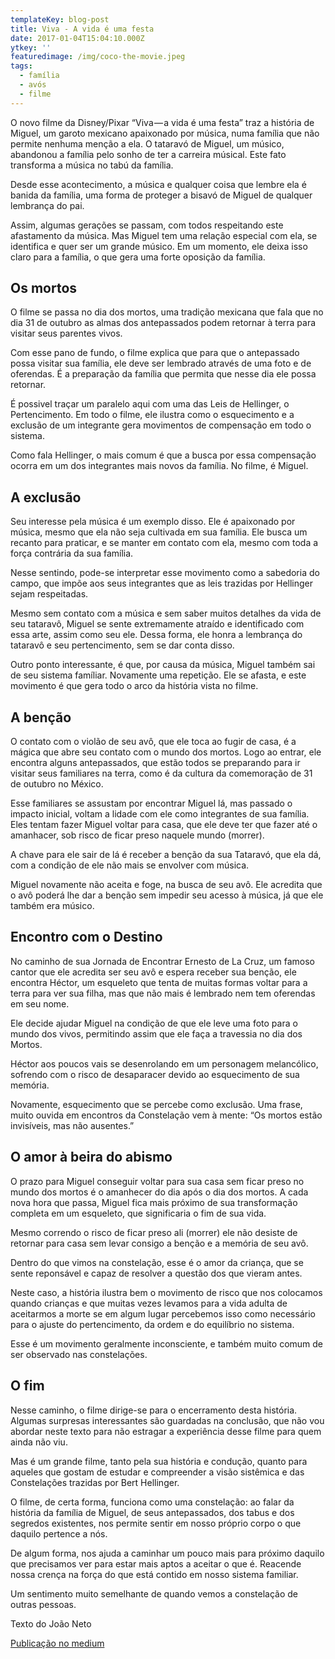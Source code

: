 ```yaml
---
templateKey: blog-post
title: Viva - A vida é uma festa
date: 2017-01-04T15:04:10.000Z
ytkey: ''
featuredimage: /img/coco-the-movie.jpeg
tags:
  - família
  - avós
  - filme
---
```

O novo filme da Disney/Pixar “Viva — a vida é uma festa” traz a história de Miguel, um garoto mexicano apaixonado por música, numa família que não permite nenhuma menção a ela. O tataravó de Miguel, um músico, abandonou a família pelo sonho de ter a carreira músical. Este fato transforma a música no tabú da família.

Desde esse acontecimento, a música e qualquer coisa que lembre ela é banida da família, uma forma de proteger a bisavó de Miguel de qualquer lembrança do pai.

Assim, algumas gerações se passam, com todos respeitando este afastamento da música. Mas Miguel tem uma relação especial com ela, se identifica e quer ser um grande músico. Em um momento, ele deixa isso claro para a família, o que gera uma forte oposição da família.



## Os mortos

O filme se passa no dia dos mortos, uma tradição mexicana que fala que no dia 31 de outubro as almas dos antepassados podem retornar à terra para visitar seus parentes vivos.

Com esse pano de fundo, o filme explica que para que o antepassado possa visitar sua família, ele deve ser lembrado através de uma foto e de oferendas. É a preparação da família que permita que nesse dia ele possa retornar.

É possivel traçar um paralelo aqui com uma das Leis de Hellinger, o Pertencimento. Em todo o filme, ele ilustra como o esquecimento e a exclusão de um integrante gera movimentos de compensação em todo o sistema.

Como fala Hellinger, o mais comum é que a busca por essa compensação ocorra em um dos integrantes mais novos da família. No filme, é Miguel.





## A exclusão

Seu interesse pela música é um exemplo disso. Ele é apaixonado por música, mesmo que ela não seja cultivada em sua família. Ele busca um recanto para praticar, e se manter em contato com ela, mesmo com toda a força contrária da sua família.

Nesse sentindo, pode-se interpretar esse movimento como a sabedoria do campo, que impõe aos seus integrantes que as leis trazidas por Hellinger sejam respeitadas.

Mesmo sem contato com a música e sem saber muitos detalhes da vida de seu tataravô, Miguel se sente extremamente atraído e identificado com essa arte, assim como seu ele. Dessa forma, ele honra a lembrança do tataravô e seu pertencimento, sem se dar conta disso.

Outro ponto interessante, é que, por causa da música, Miguel também sai de seu sistema famíliar. Novamente uma repetição. Ele se afasta, e este movimento é que gera todo o arco da história vista no filme.



## A benção

O contato com o violão de seu avô, que ele toca ao fugir de casa, é a mágica que abre seu contato com o mundo dos mortos. Logo ao entrar, ele encontra alguns antepassados, que estão todos se preparando para ir visitar seus familiares na terra, como é da cultura da comemoração de 31 de outubro no México.

Esse familiares se assustam por encontrar Miguel lá, mas passado o impacto inicial, voltam a lidade com ele como integrantes de sua família. Eles tentam fazer Miguel voltar para casa, que ele deve ter que fazer até o amanhacer, sob risco de ficar preso naquele mundo (morrer).

A chave para ele sair de lá é receber a benção da sua Tataravó, que ela dá, com a condição de ele não mais se envolver com música.

Miguel novamente não aceita e foge, na busca de seu avô. Ele acredita que o avô poderá lhe dar a benção sem impedir seu acesso à música, já que ele também era músico.



## Encontro com o Destino

No caminho de sua Jornada de Encontrar Ernesto de La Cruz, um famoso cantor que ele acredita ser seu avô e espera receber sua benção, ele encontra Héctor, um esqueleto que tenta de muitas formas voltar para a terra para ver sua filha, mas que não mais é lembrado nem tem oferendas em seu nome.

Ele decide ajudar Miguel na condição de que ele leve uma foto para o mundo dos vivos, permitindo assim que ele faça a travessia no dia dos Mortos.

Héctor aos poucos vais se desenrolando em um personagem melancólico, sofrendo com o risco de desaparacer devido ao esquecimento de sua memória.

Novamente, esquecimento que se percebe como exclusão. Uma frase, muito ouvida em encontros da Constelação vem à mente: “Os mortos estão invisíveis, mas não ausentes.”



## O amor à beira do abismo

O prazo para Miguel conseguir voltar para sua casa sem ficar preso no mundo dos mortos é o amanhecer do dia após o dia dos mortos. A cada nova hora que passa, Miguel fica mais próximo de sua transformação completa em um esqueleto, que significaria o fim de sua vida.

Mesmo correndo o risco de ficar preso ali (morrer) ele não desiste de retornar para casa sem levar consigo a benção e a memória de seu avô.

Dentro do que vimos na constelação, esse é o amor da criança, que se sente reponsável e capaz de resolver a questão dos que vieram antes.

Neste caso, a história ilustra bem o movimento de risco que nos colocamos quando crianças e que muitas vezes levamos para a vida adulta de aceitarmos a morte se em algum lugar percebemos isso como necessário para o ajuste do pertencimento, da ordem e do equilíbrio no sistema.

Esse é um movimento geralmente inconsciente, e também muito comum de ser observado nas constelações.



## O fim

Nesse caminho, o filme dirige-se para o encerramento desta história. Algumas surpresas interessantes são guardadas na conclusão, que não vou abordar neste texto para não estragar a experiência desse filme para quem ainda não viu.

Mas é um grande filme, tanto pela sua história e condução, quanto para aqueles que gostam de estudar e compreender a visão sistêmica e das Constelações trazidas por Bert Hellinger.

O filme, de certa forma, funciona como uma constelação: ao falar da história da família de Miguel, de seus antepassados, dos tabus e dos segredos existentes, nos permite sentir em nosso próprio corpo o que daquilo pertence a nós.

De algum forma, nos ajuda a caminhar um pouco mais para próximo daquilo que precisamos ver para estar mais aptos a aceitar o que é. Reacende nossa crença na força do que está contido em nosso sistema familiar.

Um sentimento muito semelhante de quando vemos a constelação de outras pessoas.



Texto do João Neto

[Publicação no medium](https://medium.com/@joaosneto/um-olhar-para-viva-a-vida-%C3%A9-uma-festa-pela-%C3%B3tica-da-constela%C3%A7%C3%A3o-familiar-3148372faaa2)
